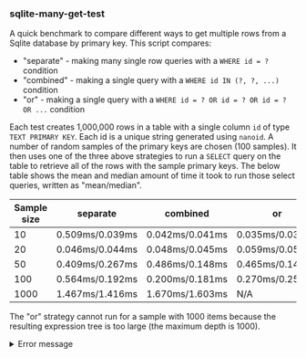 ### sqlite-many-get-test

A quick benchmark to compare different ways to get multiple rows from a Sqlite database by primary key. This script compares:

- "separate" - making many single row queries with a `WHERE id = ?` condition
- "combined" - making a single query with a `WHERE id IN (?, ?, ...)` condition
- "or" - making a single query with a `WHERE id = ? OR id = ? OR id = ? OR ...` condition

Each test creates 1,000,000 rows in a table with a single column `id` of type `TEXT PRIMARY KEY`. Each id is a unique string generated using `nanoid`. A number of random samples of the primary keys are chosen (100 samples). It then uses one of the three above strategies to run a `SELECT` query on the table to retrieve all of the rows with the sample primary keys. The below table shows the mean and median amount of time it took to run those select queries, written as "mean/median".

| Sample size | separate        | combined        | or              |
| ----------- | --------------- | --------------- | --------------- |
| 10          | 0.509ms/0.039ms | 0.042ms/0.041ms | 0.035ms/0.031ms |
| 20          | 0.046ms/0.044ms | 0.048ms/0.045ms | 0.059ms/0.055ms |
| 50          | 0.409ms/0.267ms | 0.486ms/0.148ms | 0.465ms/0.143ms |
| 100         | 0.564ms/0.192ms | 0.200ms/0.181ms | 0.270ms/0.256ms |
| 1000        | 1.467ms/1.416ms | 1.670ms/1.603ms | N/A             |

The "or" strategy cannot run for a sample with 1000 items because the resulting expression tree is too large (the maximum depth is 1000).

<details>
<summary>Error message</summary>

```
/Users/bob/code/work/canvas/sqlite-many-get-test/node_modules/.pnpm/better-sqlite3@11.3.0/node_modules/better-sqlite3/lib/methods/wrappers.js:5
	return this[cppdb].prepare(sql, this, false);
	                   ^
SqliteError: Expression tree is too large (maximum depth 1000)
    at Database.prepare (/Users/bob/code/work/canvas/sqlite-many-get-test/node_modules/.pnpm/better-sqlite3@11.3.0/node_modules/better-sqlite3/lib/methods/wrappers.js:5:21)
    at file:///Users/bob/code/work/canvas/sqlite-many-get-test/benchmark.js:49:18
    at ModuleJob.run (node:internal/modules/esm/module_job:218:25)
    at async ModuleLoader.import (node:internal/modules/esm/loader:329:24)
    at async loadESM (node:internal/process/esm_loader:28:7)
    at async handleMainPromise (node:internal/modules/run_main:120:12) {
  code: 'SQLITE_ERROR'
}
```

</details>
